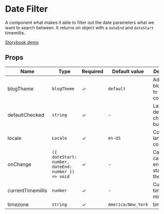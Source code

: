 
# Date Filter

 A component  what makes it able to filter out the date parameters what we want to search between. It returns on object with a `dateEnd` and `dateStart` timemillis.

 [Storybook demo](http://localhost:8001/?path=/story/4-components-search-filter--date-filter)

 <!-- STORY -->

 ## Props

 | Name | Type | Required | Default value | Description
|------|------|----------|---------------|------------
| blogTheme | `blogTheme` | ✓ | `default` | Add blogTheme to the component
| defaultChecked | `string` | ✓ | - | Label of the default check radio button
| locale | `Locale` | ✓ | `en-US` | Country and language code
| onChange | `({ dateStart: number, dateEnd: number }) => void` | ✓ | - | Callback called with end and start date of the interval
| currentTimemillis | `number` | ✓ | - | Current time in milliseconds
|timezone | `string` | ✓ | `America/New_York` | timezone
